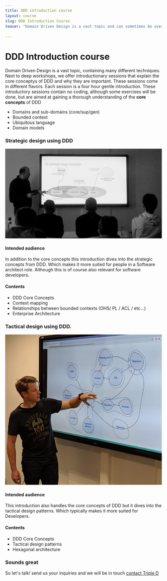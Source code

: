 ```yaml
---
title: DDD introduction course
layout: course
slug: DDD Introduction Course
teaser: "Domain Driven Design is a vast topic and can sometimes be overwhelming. We offer introductory sessions with different flavors depending on the intended audience to gain a good understanding of the core concepts and their importance"

---
```


# DDD Introduction course

Domain Driven Design is a vast topic, containing many different techniques. Next to deep workshops, we offer introductionary sessions that explain the core conceptys of DDD and why they are important. These sessions come in different flavors. Each session is a four hour gentle introduction. These introductory sessions contain no coding, although some exercises will be done, but are aimed at gaining a thorough understanding of the **core concepts** of DDD

+ Domains and sub-domains (core/sup/gen)
+ Bounded context
+ Ubiquitous language
+ Domain models



### Strategic design using DDD

![DDD Conf](/img/courses/context-map-presentation.jpg)

#### Intended audience

In addition to the core concepts this introduction dives into the strategic concepts from DDD. Which makes it more suited for people in a Software architect role. Although this is of course also relevant for software developers.

#### Contents

+ DDD Core Concepts
+ Context mapping
+ Relationships between bounded contexts (OHS/ PL / ACL / etc...)
+ Enterprise Architecture




### Tactical design using DDD.

![DDD Aggregates](/img/courses/aggregate-presentation.jpg)

#### Intended audience

This introduction also handles the core concepts of DDD but it dives into the tactical design patterns. Which typically makes it more suited for Developers. 

#### Contents

+ DDD Core Concepts
+ Tactical design patterns 
+ Hexagonal architecture


### Sounds great

So let's talk! send us your inquiries and we will be in touch 
[contact Triple D](/contact/)
